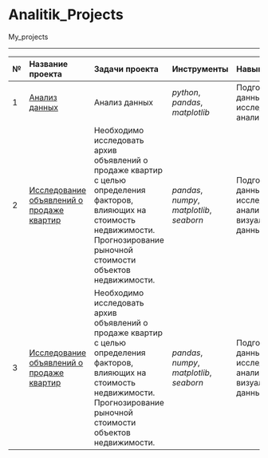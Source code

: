 # Analitik_Projects
My_projects
_________________________________________________________________________________________
|**№**| **Название проекта** | **Задачи проекта** | **Инструменты** | **Навыки** |
|:--| :---------------------- | :---------------------- | :---------------------- | :---------------------- |
| 1| [Анализ данных](https://github.com/1987igor/Analitik_Projects/blob/main/01.Analitik_Project/Final_project_variant4.ipynb) | Анализ данных|*python*, *pandas*, *matplotlib* | Подготовка данных, исследовательский анализ данных |
| 2| [Исследование объявлений о продаже квартир](https://github.com/denisliv/DS_projects/blob/main/02.%20Apartments_sales_research_project/apartments_sales_research_project.ipynb) | Необходимо исследовать архив объявлений о продаже квартир с целью определения факторов, влияющих на стоимость недвижимости. Прогнозирование рыночной стоимости объектов недвижимости.| *pandas*, *numpy*, *matplotlib*, *seaborn* | Подготовка данных, исследовательский анализ данных, визуализация данных |
| 3| [Исследование объявлений о продаже квартир](https://github.com/denisliv/DS_projects/blob/main/02.%20Apartments_sales_research_project/apartments_sales_research_project.ipynb) | Необходимо исследовать архив объявлений о продаже квартир с целью определения факторов, влияющих на стоимость недвижимости. Прогнозирование рыночной стоимости объектов недвижимости.| *pandas*, *numpy*, *matplotlib*, *seaborn* | Подготовка данных, исследовательский анализ данных, визуализация данных |
